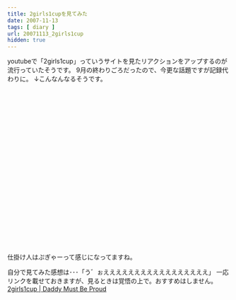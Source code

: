 ```yaml
---
title: 2girls1cupを見てみた
date: 2007-11-13
tags: [ diary ]
url: 20071113_2girls1cup
hidden: true
---
```

youtubeで「2girls1cup」っていうサイトを見たリアクションをアップするのが流行っていたそうです。
9月の終わりごろだったので、今更な話題ですが記録代わりに。
↓こんなんなるそうです。
<!--more-->

<object width="425" height="355"><param name="movie" value="http://www.youtube.com/v/OtRzf_ZcM0U&rel=1"></param><param name="wmode" value="transparent"></param><embed src="http://www.youtube.com/v/OtRzf_ZcM0U&rel=1" type="application/x-shockwave-flash" wmode="transparent" width="425" height="355"></embed></object>

仕掛け人はぷぎゃーって感じになってますね。

自分で見てみた感想は･･･「う゛ぉえええええええええええええええええ」
一応リンクを載せておきますが、見るときは覚悟の上で。おすすめはしません。
<a href="http://www.2girls1cup.com/">2girls1cup | Daddy Must Be Proud</a>
